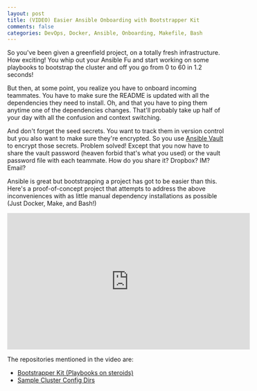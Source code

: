 ```yaml
---
layout: post
title: (VIDEO) Easier Ansible Onboarding with Bootstrapper Kit
comments: false
categories: DevOps, Docker, Ansible, Onboarding, Makefile, Bash
---
```


So you've been given a greenfield project, on a totally fresh infrastructure.
How exciting! You whip out your Ansible Fu and start working on some playbooks
to bootstrap the cluster and off you go from 0 to 60 in 1.2 seconds!

But then, at some point, you realize you have to onboard incoming teammates.
You have to make sure the README is updated with all the dependencies they
need to install. Oh, and that you have to ping them anytime one of the dependencies
changes. That'll probably take up half of your day with all the confusion and
context switching.

And don't forget the seed secrets. You want to track them in version control
but you also want to make sure they're encrypted. So you use [Ansible Vault](https://docs.ansible.com/ansible/2.4/vault.html)
to encrypt those secrets. Problem solved! Except that you now have to share the
vault password (heaven forbid that's what you used) or the vault password file
with each teammate. How do you share it? Dropbox? IM? Email?

Ansible is great but bootstrapping a project has got to be easier than this.
Here's a proof-of-concept project that attempts to address the above inconveniences
with as little manual dependency installations as possible (Just Docker, Make, and Bash!)

<center>
<iframe width="560" height="315" src="https://www.youtube.com/embed/PweKPLDweO4" frameborder="0" allow="accelerometer; autoplay; encrypted-media; gyroscope; picture-in-picture" allowfullscreen></iframe>
</center>

The repositories mentioned in the video are:

* [Bootstrapper Kit (Playbooks on steroids)](https://github.com/relaxdiego/bootstrapper-kit)
* [Sample Cluster Config Dirs](https://github.com/relaxdiego/bootstrapper-sample-clusters)

